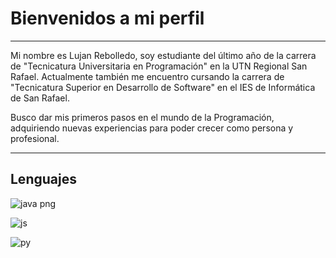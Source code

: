 # Bienvenidos a mi perfil
---------------------------------------------------------------------------------------------------------------------------------------------------------
Mi nombre es Lujan Rebolledo, soy estudiante del último año de la carrera de "Tecnicatura Universitaria en Programación" 
en la UTN Regional San Rafael. Actualmente también me encuentro cursando la carrera de "Tecnicatura Superior en Desarrollo de Software" en
el IES de Informática de San Rafael.

Busco dar mis primeros pasos en el mundo de la Programación, adquiriendo nuevas experiencias para poder crecer como persona y profesional.

---------------------------------------------------------------------------------------------------------------------------------------------------------
## Lenguajes

![java png](https://github.com/lurebolledo/lurebolledo/assets/112673733/9a29754d-b201-4bfb-a4ae-c611feb45647)

![js](https://github.com/lurebolledo/lurebolledo/assets/112673733/609c37d0-d4f0-44d4-b272-82c3161499c3)

![py](https://github.com/lurebolledo/lurebolledo/assets/112673733/89081d08-e114-483b-b495-d3e9bbdfd8ad)




